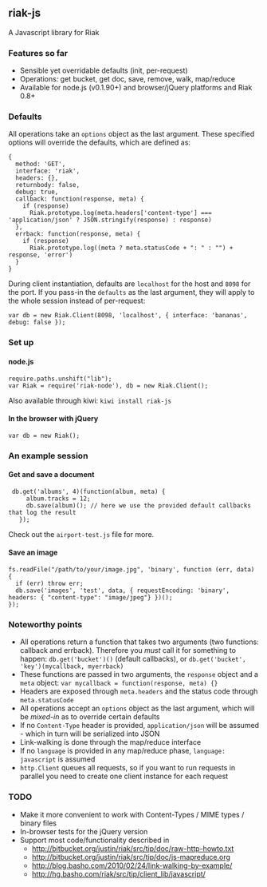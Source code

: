 ## riak-js

A Javascript library for Riak

### Features so far

 - Sensible yet overridable defaults (init, per-request)
 - Operations: get bucket, get doc, save, remove, walk, map/reduce
 - Available for node.js (v0.1.90+) and browser/jQuery platforms and Riak 0.8+

### Defaults

All operations take an `options` object as the last argument. These specified options will override the defaults, which are defined as:

    {
      method: 'GET',
      interface: 'riak',
      headers: {},
      returnbody: false,
      debug: true,
      callback: function(response, meta) {
        if (response)
          Riak.prototype.log(meta.headers['content-type'] === 'application/json' ? JSON.stringify(response) : response)
      },
      errback: function(response, meta) {
        if (response)
          Riak.prototype.log((meta ? meta.statusCode + ": " : "") + response, 'error')
      }
    }

During client instantiation, defaults are `localhost` for the host and `8098` for the port. If you pass-in the `defaults` as the last argument, they will apply to the whole session instead of per-request:

    var db = new Riak.Client(8098, 'localhost', { interface: 'bananas', debug: false });

### Set up

#### node.js

    require.paths.unshift("lib");
    var Riak = require('riak-node'), db = new Riak.Client();

Also available through kiwi: `kiwi install riak-js`

#### In the browser with jQuery

    var db = new Riak();

### An example session

#### Get and save a document

     db.get('albums', 4)(function(album, meta) {
         album.tracks = 12;
         db.save(album)(); // here we use the provided default callbacks that log the result
       });

Check out the `airport-test.js` file for more.

#### Save an image

    fs.readFile("/path/to/your/image.jpg", 'binary', function (err, data) {
      if (err) throw err;
      db.save('images', 'test', data, { requestEncoding: 'binary', headers: { "content-type": "image/jpeg"} })();
    });

### Noteworthy points

 - All operations return a function that takes two arguments (two functions: callback and errback). Therefore you *must* call it for something to happen: `db.get('bucket')()` (default callbacks), or `db.get('bucket', 'key')(mycallback, myerrback)`
 - These functions are passed in two arguments, the `response` object and a `meta` object: `var mycallback = function(response, meta) {}`
 - Headers are exposed through `meta.headers` and the status code through `meta.statusCode`
 - All operations accept an `options` object as the last argument, which will be *mixed-in* as to override certain defaults
 - If no `Content-Type` header is provided, `application/json` will be assumed - which in turn will be serialized into JSON
 - Link-walking is done through the map/reduce interface
 - If no `language` is provided in any map/reduce phase, `language: javascript` is assumed
 - `http.Client` queues all requests, so if you want to run requests in parallel you need to create one client instance for each request

### TODO

 - Make it more convenient to work with Content-Types / MIME types / binary files
 - In-browser tests for the jQuery version
 - Support most code/functionality described in
   - http://bitbucket.org/justin/riak/src/tip/doc/raw-http-howto.txt
   - http://bitbucket.org/justin/riak/src/tip/doc/js-mapreduce.org
   - http://blog.basho.com/2010/02/24/link-walking-by-example/
   - http://hg.basho.com/riak/src/tip/client_lib/javascript/